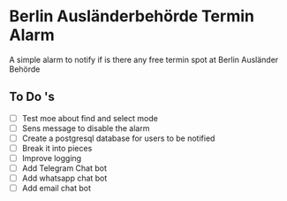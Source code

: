 # Berlin Ausländerbehörde Termin Alarm
A simple alarm to notify if is there any free termin spot at Berlin Ausländer Behörde

## To Do 's
- [ ] Test moe about find and select mode
- [ ] Sens message to disable the alarm
- [ ] Create a postgresql database for users to be notified
- [ ] Break it into pieces
- [ ] Improve logging
- [ ] Add  Telegram Chat bot
- [ ] Add whatsapp chat bot
- [ ] Add email chat bot